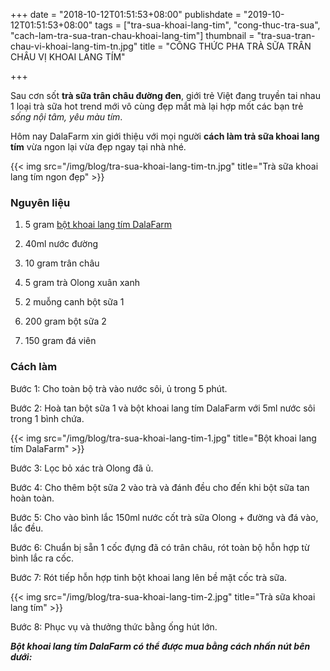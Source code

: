 +++
date = "2018-10-12T01:51:53+08:00"
publishdate = "2019-10-12T01:51:53+08:00"
tags = ["tra-sua-khoai-lang-tim", "cong-thuc-tra-sua", "cach-lam-tra-sua-tran-chau-khoai-lang-tim"]
thumbnail = "tra-sua-tran-chau-vi-khoai-lang-tim-tn.jpg"
title = "CÔNG THỨC PHA TRÀ SỮA TRÂN CHÂU VỊ KHOAI LANG TÍM"

+++

Sau cơn sốt **trà sữa trân châu đường đen**, giới trẻ Việt đang truyền tai nhau 1 loại trà sữa hot trend mới vô cùng đẹp mắt mà lại hợp mốt các bạn trẻ _sống nội tâm, yêu màu tím_.

Hôm nay DalaFarm xin giới thiệu với mọi người **cách làm trả sữa khoai lang tím** vừa ngon lại vừa đẹp ngay tại nhà nhé.

{{< img src="/img/blog/tra-sua-khoai-lang-tim-tn.jpg" title="Trà sữa khoai lang tím ngon đẹp" >}}

### Nguyên liệu

1. 5 gram [bột khoai lang tím DalaFarm](/san-pham/bột-khoai-lang-tím-50g/)

5. 40ml nước đường

6. 10 gram trân châu

7. 5 gram trà Olong xuân xanh

8. 2 muỗng canh bột sữa 1
   
9. 200 gram bột sữa 2

10. 150 gram đá viên

### Cách làm

Bước 1: Cho toàn bộ trà vào nước sôi, ủ trong 5 phút.

Bước 2: Hoà tan bột sữa 1 và bột khoai lang tím DalaFarm với 5ml nước sôi trong 1 bình chứa.

{{< img src="/img/blog/tra-sua-khoai-lang-tim-1.jpg" title="Bột khoai lang tím DalaFarm" >}}

Bước 3: Lọc bỏ xác trà Olong đã ủ.

Bước 4: Cho thêm bột sữa 2 vào trà và đánh đều cho đến khi bột sữa tan hoàn toàn.

Bước 5: Cho vào bình lắc 150ml nước cốt trà sữa Olong + đường và đá vào, lắc đều.

Bước 6: Chuẩn bị sẵn 1 cốc đựng đã có trân châu, rót toàn bộ hỗn hợp từ bình lắc ra cốc.

Bước 7: Rót tiếp hỗn hợp tinh bột khoai lang lên bề mặt cốc trà sữa.

{{< img src="/img/blog/tra-sua-khoai-lang-tim-2.jpg" title="Trà sữa khoai lang tím" >}}

Bước 8: Phục vụ và thưởng thức bằng ống hút lớn.

_**Bột khoai lang tím DalaFarm có thể được mua bằng cách nhấn nút bên dưới:**_ 

